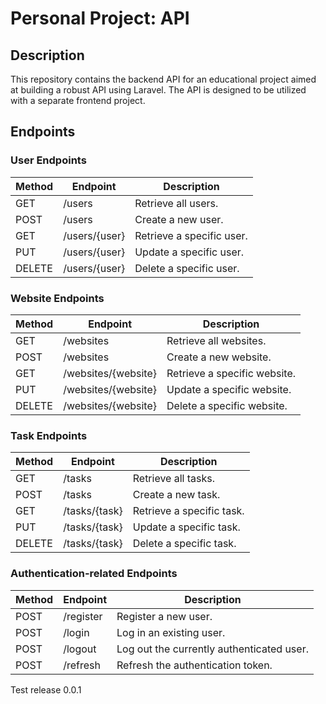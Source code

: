 # Personal Project: API

## Description
This repository contains the backend API for an educational project aimed at building a robust API using Laravel. The API is designed to be utilized with a separate frontend project.

## Endpoints

### User Endpoints

| Method | Endpoint           | Description               |
|--------|--------------------|---------------------------|
| GET    | /users             | Retrieve all users.       |
| POST   | /users             | Create a new user.        |
| GET    | /users/{user}      | Retrieve a specific user. |
| PUT    | /users/{user}      | Update a specific user.   |
| DELETE | /users/{user}      | Delete a specific user.   |

### Website Endpoints

| Method | Endpoint           | Description                   |
|--------|--------------------|-------------------------------|
| GET    | /websites          | Retrieve all websites.        |
| POST   | /websites          | Create a new website.         |
| GET    | /websites/{website}| Retrieve a specific website.  |
| PUT    | /websites/{website}| Update a specific website.    |
| DELETE | /websites/{website}| Delete a specific website.    |

### Task Endpoints

| Method | Endpoint        | Description               |
|--------|-----------------|---------------------------|
| GET    | /tasks          | Retrieve all tasks.       |
| POST   | /tasks          | Create a new task.        |
| GET    | /tasks/{task}   | Retrieve a specific task. |
| PUT    | /tasks/{task}   | Update a specific task.   |
| DELETE | /tasks/{task}   | Delete a specific task.   |

### Authentication-related Endpoints

| Method | Endpoint    | Description                      |
|--------|-------------|----------------------------------|
| POST   | /register   | Register a new user.             |
| POST   | /login      | Log in an existing user.         |
| POST   | /logout     | Log out the currently authenticated user. |
| POST   | /refresh    | Refresh the authentication token.|


Test release 0.0.1